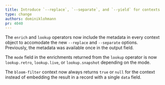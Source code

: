 ```yaml
---
title: Introduce `--replace`, `--separate`, and `--yield` for contexts
type: change
authors: dominiklohmann
pr: 4040
---
```


The `enrich` and `lookup` operators now include the metadata in every context
object to accomodate the new `--replace` and `--separate` options. Previously,
the metadata was available once in the output field.

The `mode` field in the enrichments returned from the `lookup` operator is now
`lookup.retro`, `lookup.live`, or `lookup.snapshot` depending on the mode.

The `bloom-filter` context now always returns `true` or `null` for the context
instead of embedding the result in a record with a single `data` field.
